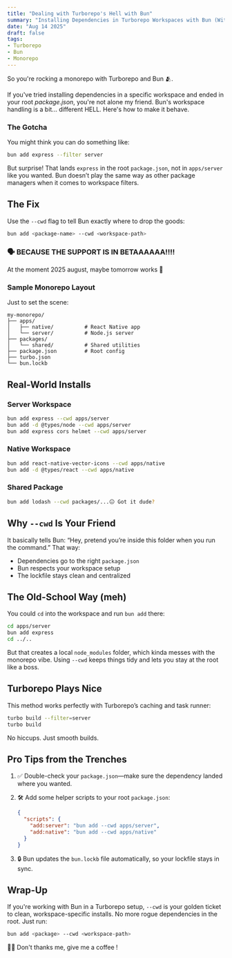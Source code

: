 ```yaml
---
title: "Dealing with Turborepo's Hell with Bun"
summary: "Installing Dependencies in Turborepo Workspaces with Bun (Without Losing Yourself)"
date: "Aug 14 2025"
draft: false
tags:
- Turborepo
- Bun
- Monorepo
---
```


So you're rocking a monorepo with Turborepo and Bun 🫂.

If you've tried installing dependencies in a specific workspace and ended in your root *package.json*, you're not alone my friend. Bun's workspace handling is a bit... different HELL. Here's how to make it behave.

### The Gotcha

You might think you can do something like:

```bash
bun add express --filter server
````

But surprise! That lands `express` in the root `package.json`, not in `apps/server` like you wanted. Bun doesn’t play the same way as other package managers when it comes to workspace filters.

## The Fix

Use the `--cwd` flag to tell Bun exactly where to drop the goods:

```bash
bun add <package-name> --cwd <workspace-path>
```

### 🗣️ BECAUSE THE SUPPORT IS IN BETAAAAAA!!!!
At the moment 2025 august, maybe tomorrow works 🙂

### Sample Monorepo Layout

Just to set the scene:

```
my-monorepo/
├── apps/
│   ├── native/          # React Native app
│   └── server/          # Node.js server
├── packages/
│   └── shared/          # Shared utilities
├── package.json         # Root config
├── turbo.json
└── bun.lockb
```

## Real-World Installs

### Server Workspace

```bash
bun add express --cwd apps/server
bun add -d @types/node --cwd apps/server
bun add express cors helmet --cwd apps/server
```

### Native Workspace

```bash
bun add react-native-vector-icons --cwd apps/native
bun add -d @types/react --cwd apps/native
```

### Shared Package

```bash
bun add lodash --cwd packages/...😐 Got it dude?
```

## Why `--cwd` Is Your Friend

It basically tells Bun: “Hey, pretend you’re inside this folder when you run the command.” That way:

- Dependencies go to the right `package.json`
- Bun respects your workspace setup
- The lockfile stays clean and centralized

## The Old-School Way (meh)

You could `cd` into the workspace and run `bun add` there:

```bash
cd apps/server
bun add express
cd ../..
```

But that creates a local `node_modules` folder, which kinda messes with the monorepo vibe. Using `--cwd` keeps things tidy and lets you stay at the root like a boss.

## Turborepo Plays Nice

This method works perfectly with Turborepo’s caching and task runner:

```bash
turbo build --filter=server
turbo build
```

No hiccups. Just smooth builds.

## Pro Tips from the Trenches

1. ✅ Double-check your `package.json`—make sure the dependency landed where you wanted.
2. 🛠️ Add some helper scripts to your root `package.json`:
    
    ```json
    {
      "scripts": {
        "add:server": "bun add --cwd apps/server",
        "add:native": "bun add --cwd apps/native"
      }
    }
    ```
    
3. 🔒 Bun updates the `bun.lockb` file automatically, so your lockfile stays in sync.

## Wrap-Up

If you're working with Bun in a Turborepo setup, `--cwd` is your golden ticket to clean, workspace-specific installs. No more rogue dependencies in the root. Just run:

```bash
bun add <package> --cwd <workspace-path>
```

🧘‍♂️ Don't thanks me,  give me a coffee !